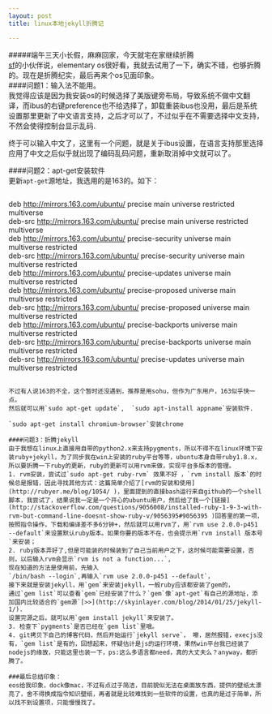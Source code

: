 ```yaml
---
layout: post
title: linux本地jekyll折腾记

---
```


#####端午三天小长假，麻麻回家，今天就宅在家继续折腾  
[sf](http://sf.gg)的小伙伴说，elementary os很好看，我就去试用了一下，确实不错，也够折腾的。现在是折腾纪实，最后再来个os见面印象。  
####问题1：输入法不能用。  
我觉得应该是因为我安装os的时候选择了美版键旁布局，导致系统不做中文翻译，而ibus的右键preference也不给选择了，卸载重装ibus也没用，最后是系统设置那里更新了中文语言支持，之后才可以了，不过似乎在不需要选择中文支持，不然会使得控制台显示乱码.
  
终于可以输入中文了，这里有一个问题，就是关于ibus设置，在语言支持那里选择应用了中文之后似乎就出现了编码乱码问题，重新取消掉中文就可以了。

####问题2：apt-get安装软件  
更新`apt-get`源地址，我选用的是163的。如下：  
> ```
deb http://mirrors.163.com/ubuntu/ precise main universe restricted multiverse   
deb-src http://mirrors.163.com/ubuntu/ precise main universe restricted multiverse    
deb http://mirrors.163.com/ubuntu/ precise-security universe main multiverse restricted    
deb-src http://mirrors.163.com/ubuntu/ precise-security universe main multiverse restricted    
deb http://mirrors.163.com/ubuntu/ precise-updates universe main multiverse restricted    
deb http://mirrors.163.com/ubuntu/ precise-proposed universe main multiverse restricted    
deb-src http://mirrors.163.com/ubuntu/ precise-proposed universe main multiverse restricted    
deb http://mirrors.163.com/ubuntu/ precise-backports universe main multiverse restricted    
deb-src http://mirrors.163.com/ubuntu/ precise-backports universe main multiverse restricted    
deb-src http://mirrors.163.com/ubuntu/ precise-updates universe main multiverse restricted   
```    

不过有人说163的不全，这个暂时还没遇到，推荐是用sohu，但作为广东用户，163似乎快一点。  
然后就可以用`sudo apt-get update`,  `sudo apt-install appname`安装软件.  
  
`sudo apt-get install chromium-browser`安装chrome  
 
####问题3：折腾jekyll  
由于我想在linux上直接用自带的python2.x来支持pygments，所以不得不在linux环境下安装ruby+jekyll，为了同步我在win上安装的ruby平台等等，ubuntu本身自带ruby1.8.x，所以要折腾一下ruby的更新，ruby的更新可以用rvm来做，实现平台多版本的管理。  
1. rvm安装，尝试过`sudo apt-get ruby-rvm` 效果不好 ，`rvm install 版本`的时候总是报错，因此寻找其他方式：这篇简单介绍了[rvm的安装和使用](http://rubyer.me/blog/1054/ )，里面提到的直接bash运行来自github的一个shell脚本，我尝试了，结果说我一定是一个开心的ubuntu用户，然后给了我一个[链接](http://stackoverflow.com/questions/9056008/installed-ruby-1-9-3-with-rvm-but-command-line-doesnt-show-ruby-v/9056395#9056395 )回答里的第一项，按照指令操作，下载和编译差不多6分钟+，然后就可以用rvm了，用`rvm use 2.0.0-p451 --default`来设置默认ruby版本。如果你要的版本不在，也会提示用`rvm install 版本号`来安装；  
2. ruby版本弄好了,但是可能装的时候装到了自己当前用户之下，这时候可能需要设置，否则，以后输入rvm会显示`rvm is not a function...`,  
现在知道的方法是使用前，先输入  
`/bin/bash --login`,再输入`rvm use 2.0.0-p451 --default`，  
接下来就是安装jekyll，用`gem`来安装jekyll，一般ruby应该都安装了gem的，  
通过`gem list`可以查看`gem`已经安装了什么？`gem`像`apt-get`有自己的源地址，添加国内比较适合的`gem源`[>>](http://skyinlayer.com/blog/2014/01/25/jekyll-1/).  
设置完源之后，就可以用`gem install jekyll`来安装了。
3. 检查下`pygments`是否已经在`gem list`里哦。 
4. git拷贝下自己的博客代码，然后开始运行`jekyll serve`， 嚓，居然报错，execjs没有，`gem list`是有的，回想起来，怀疑估计是js的运行环境，果然win平台我已经装了nodejs的缘故，只能这里也装一下，ps:这么多语言都need，真的大丈夫么？anyway，都折腾了。
 
###最后总结印象：  
eos给我印象，dock像mac，不过有点过于简洁，目前貌似无法在桌面放东西，提供的壁纸太漂亮了，舍不得换成指令知识壁纸，再者就是比较难找到一些软件的设置，也真的是过于简单，所以找不到设置项，只能慢慢找了。  

